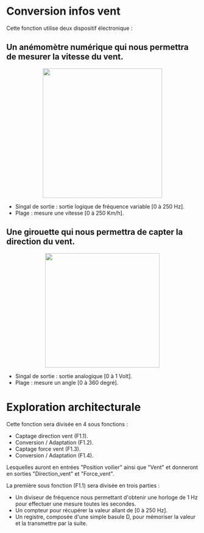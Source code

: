 # Conversion infos vent

Cette fonction utilise deux dispositif électronique :
## Un anémomètre numérique qui nous permettra de mesurer la vitesse du vent.
<p align="center">
  <img src="https://img1.bgxcdn.com/thumb/large/oaupload/banggood/images/29/15/fda1c9a0-82e2-46c5-bc91-45537a304ef2.jpg" width="313px" height="340px"/></p>

* Singal de sortie  :   sortie logique de fréquence variable [0 à 250 Hz].
* Plage             :   mesure une vitesse [0 à 250 Km/h].

## Une girouette qui nous permettra de capter la direction du vent.
<p align="center">
  <img src="https://i.ebayimg.com/images/g/PoEAAOSwm4Na~Nht/s-l300.jpg" width="300px" height="300px"/></p>

* Singal de sortie  :   sortie analogique [0 à 1 Volt].
* Plage             :   mesure un angle [0 à 360 degré].

# Exploration architecturale

Cette fonction sera divisée en 4 sous fonctions :
+ Captage direction vent (F1.1).
+ Conversion / Adaptation (F1.2).
+ Captage force vent (F1.3).
+ Conversion / Adaptation (F1.4).

Lesquelles auront en entrées "Position voilier" ainsi que "Vent" et donneront en sorties "Direction_vent" et "Force_vent".

La première sous fonction (F1.1) sera divisée en trois parties :

+ Un diviseur de fréquence nous permettant d'obtenir une horloge de 1 Hz pour effectuer une mesure toutes les secondes.
+ Un compteur pour récupérer la valeur allant de [0 à 250 Hz].
+ Un registre, composée d'une simple basule D, pour mémoriser la valeur et la transmettre par la suite.